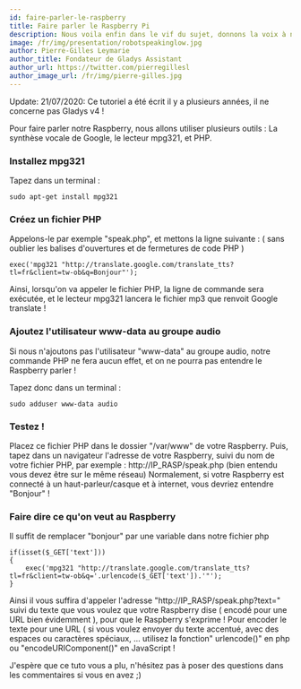 ```yaml
---
id: faire-parler-le-raspberry
title: Faire parler le Raspberry Pi
description: Nous voila enfin dans le vif du sujet, donnons la voix à notre Rasp !
image: /fr/img/presentation/robotspeakinglow.jpg
author: Pierre-Gilles Leymarie
author_title: Fondateur de Gladys Assistant
author_url: https://twitter.com/pierregillesl
author_image_url: /fr/img/pierre-gilles.jpg
---
```


<div class="alert alert--danger" role="alert">
  Update: 21/07/2020: Ce tutoriel a été écrit il y a plusieurs années, il ne concerne pas Gladys v4 ! 
</div>

Pour faire parler notre Raspberry, nous allons utiliser plusieurs outils : La synthèse vocale de Google, le lecteur mpg321, et PHP.

<!--truncate-->

### Installez mpg321

Tapez dans un terminal :

```
sudo apt-get install mpg321
```

### Créez un fichier PHP

Appelons-le par exemple "speak.php", et mettons la ligne suivante : ( sans oublier les balises d'ouvertures et de fermetures de code PHP )

```
exec('mpg321 "http://translate.google.com/translate_tts?tl=fr&client=tw-ob&q=Bonjour"');
```

Ainsi, lorsqu'on va appeler le fichier PHP, la ligne de commande sera exécutée, et le lecteur mpg321 lancera le fichier mp3 que renvoit Google translate !

### Ajoutez l'utilisateur www-data au groupe audio

Si nous n'ajoutons pas l'utilisateur "www-data" au groupe audio, notre commande PHP ne fera aucun effet, et on ne pourra pas entendre le Raspberry parler !

Tapez donc dans un terminal :

```
sudo adduser www-data audio
```

### Testez !

Placez ce fichier PHP dans le dossier "/var/www" de votre Raspberry.
Puis, tapez dans un navigateur l'adresse de votre Raspberry, suivi du nom de votre fichier PHP, par exemple : http://IP_RASP/speak.php (bien entendu vous devez être sur le même réseau)
Normalement, si votre Raspberry est connecté à un haut-parleur/casque et à internet, vous devriez entendre "Bonjour" !

### Faire dire ce qu'on veut au Raspberry

Il suffit de remplacer "bonjour" par une variable dans notre fichier php

```
if(isset($_GET['text']))
{
	exec('mpg321 "http://translate.google.com/translate_tts?tl=fr&client=tw-ob&q='.urlencode($_GET['text']).'"');
}
```

Ainsi il vous suffira d'appeler l'adresse "http://IP_RASP/speak.php?text=" suivi du texte que vous voulez que votre Raspberry dise ( encodé pour une URL bien évidemment ), pour que le Raspberry s'exprime ! Pour encoder le texte pour une URL ( si vous voulez envoyer du texte accentué, avec des espaces ou caractères spéciaux, ... utilisez la fonction" urlencode()" en php ou "encodeURIComponent()" en JavaScript !

J'espère que ce tuto vous a plu, n'hésitez pas à poser des questions dans les commentaires si vous en avez ;)
